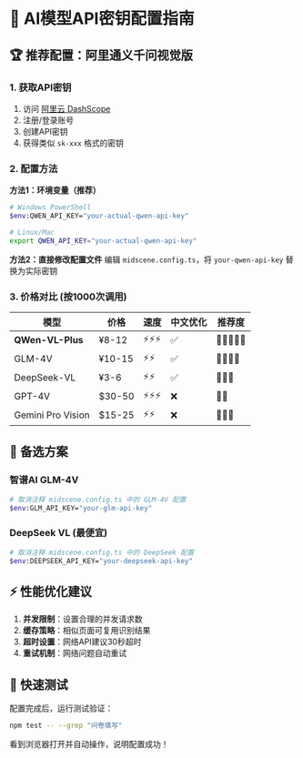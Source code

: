 # 🔑 AI模型API密钥配置指南

## 🏆 推荐配置：阿里通义千问视觉版

### 1. 获取API密钥
1. 访问 [阿里云 DashScope](https://dashscope.aliyun.com/)
2. 注册/登录账号
3. 创建API密钥
4. 获得类似 `sk-xxx` 格式的密钥

### 2. 配置方法

**方法1：环境变量（推荐）**
```bash
# Windows PowerShell
$env:QWEN_API_KEY="your-actual-qwen-api-key"

# Linux/Mac
export QWEN_API_KEY="your-actual-qwen-api-key"
```

**方法2：直接修改配置文件**
编辑 `midscene.config.ts`，将 `your-qwen-api-key` 替换为实际密钥

### 3. 价格对比 (按1000次调用)

| 模型 | 价格 | 速度 | 中文优化 | 推荐度 |
|------|------|------|----------|--------|
| **QWen-VL-Plus** | ¥8-12 | ⚡⚡⚡ | ✅ | 🌟🌟🌟🌟🌟 |
| GLM-4V | ¥10-15 | ⚡⚡ | ✅ | 🌟🌟🌟🌟 |
| DeepSeek-VL | ¥3-6 | ⚡⚡ | ✅ | 🌟🌟🌟 |
| GPT-4V | $30-50 | ⚡⚡⚡ | ❌ | 🌟🌟 |
| Gemini Pro Vision | $15-25 | ⚡⚡ | ❌ | 🌟🌟🌟 |

## 🔄 备选方案

### 智谱AI GLM-4V
```bash
# 取消注释 midscene.config.ts 中的 GLM-4V 配置
$env:GLM_API_KEY="your-glm-api-key"
```

### DeepSeek VL (最便宜)
```bash
# 取消注释 midscene.config.ts 中的 DeepSeek 配置  
$env:DEEPSEEK_API_KEY="your-deepseek-api-key"
```

## ⚡ 性能优化建议

1. **并发限制**：设置合理的并发请求数
2. **缓存策略**：相似页面可复用识别结果
3. **超时设置**：网络API建议30秒超时
4. **重试机制**：网络问题自动重试

## 🚀 快速测试
配置完成后，运行测试验证：
```bash
npm test -- --grep "问卷填写"
```

看到浏览器打开并自动操作，说明配置成功！
